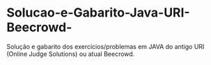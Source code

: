 # Solucao-e-Gabarito-Java-URI-Beecrowd-
Solução e gabarito dos exercícios/problemas em JAVA do antigo URI (Online Judge Solutions) ou atual Beecrowd. 
